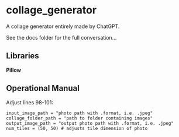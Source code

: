 # collage_generator
A collage generator entirely made by ChatGPT.

See the docs folder for the full conversation...

## Libraries
**Pillow**

## Operational Manual
Adjust lines 98-101:
```
input_image_path = "photo path with .format, i.e. .jpeg"
collage_folder_path = "path to folder containing images"
output_image_path = "output photo path with .format, i.e. .jpeg"
num_tiles = (50, 50) # adjusts tile dimension of photo
```